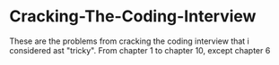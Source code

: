 # Cracking-The-Coding-Interview
These are the problems from cracking the coding interview that i considered  ast "tricky". From chapter 1 to chapter 10, except chapter 6
